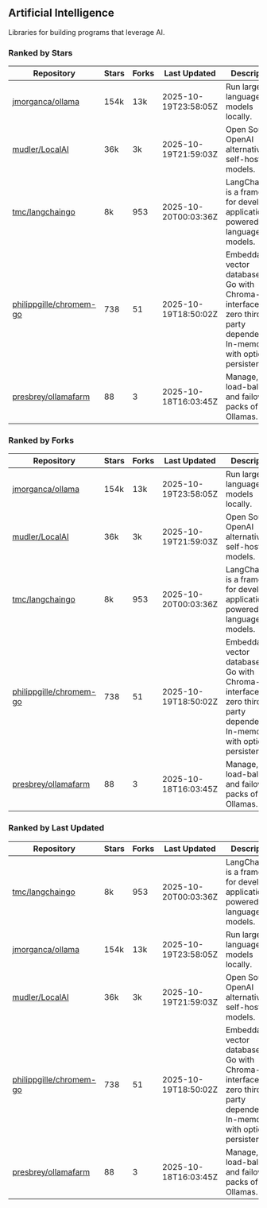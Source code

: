 ## Artificial Intelligence

Libraries for building programs that leverage AI.

### Ranked by Stars

| Repository | Stars | Forks | Last Updated | Description | 
|------------|-------|-------|--------------|-------------|
| [jmorganca/ollama](https://github.com/jmorganca/ollama) | 154k | 13k | 2025-10-19T23:58:05Z |  Run large language models locally. |
| [mudler/LocalAI](https://github.com/mudler/LocalAI) | 36k | 3k | 2025-10-19T21:59:03Z |  Open Source OpenAI alternative, self-host AI models. |
| [tmc/langchaingo](https://github.com/tmc/langchaingo) | 8k | 953 | 2025-10-20T00:03:36Z |  LangChainGo is a framework for developing applications powered by language models. |
| [philippgille/chromem-go](https://github.com/philippgille/chromem-go) | 738 | 51 | 2025-10-19T18:50:02Z |  Embeddable vector database for Go with Chroma-like interface and zero third-party dependencies. In-memory with optional persistence. |
| [presbrey/ollamafarm](https://github.com/presbrey/ollamafarm) | 88 | 3 | 2025-10-18T16:03:45Z |  Manage, load-balance, and failover packs of Ollamas. |

### Ranked by Forks

| Repository | Stars | Forks | Last Updated | Description | 
|------------|-------|-------|--------------|-------------|
| [jmorganca/ollama](https://github.com/jmorganca/ollama) | 154k | 13k | 2025-10-19T23:58:05Z |  Run large language models locally. |
| [mudler/LocalAI](https://github.com/mudler/LocalAI) | 36k | 3k | 2025-10-19T21:59:03Z |  Open Source OpenAI alternative, self-host AI models. |
| [tmc/langchaingo](https://github.com/tmc/langchaingo) | 8k | 953 | 2025-10-20T00:03:36Z |  LangChainGo is a framework for developing applications powered by language models. |
| [philippgille/chromem-go](https://github.com/philippgille/chromem-go) | 738 | 51 | 2025-10-19T18:50:02Z |  Embeddable vector database for Go with Chroma-like interface and zero third-party dependencies. In-memory with optional persistence. |
| [presbrey/ollamafarm](https://github.com/presbrey/ollamafarm) | 88 | 3 | 2025-10-18T16:03:45Z |  Manage, load-balance, and failover packs of Ollamas. |

### Ranked by Last Updated

| Repository | Stars | Forks | Last Updated | Description | 
|------------|-------|-------|--------------|-------------|
| [tmc/langchaingo](https://github.com/tmc/langchaingo) | 8k | 953 | 2025-10-20T00:03:36Z |  LangChainGo is a framework for developing applications powered by language models. |
| [jmorganca/ollama](https://github.com/jmorganca/ollama) | 154k | 13k | 2025-10-19T23:58:05Z |  Run large language models locally. |
| [mudler/LocalAI](https://github.com/mudler/LocalAI) | 36k | 3k | 2025-10-19T21:59:03Z |  Open Source OpenAI alternative, self-host AI models. |
| [philippgille/chromem-go](https://github.com/philippgille/chromem-go) | 738 | 51 | 2025-10-19T18:50:02Z |  Embeddable vector database for Go with Chroma-like interface and zero third-party dependencies. In-memory with optional persistence. |
| [presbrey/ollamafarm](https://github.com/presbrey/ollamafarm) | 88 | 3 | 2025-10-18T16:03:45Z |  Manage, load-balance, and failover packs of Ollamas. |

